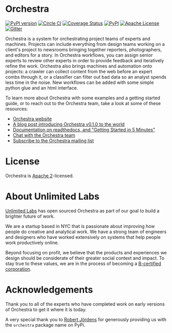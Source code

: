 # Orchestra

[![PyPI version](https://badge.fury.io/py/orchestra.svg)](https://badge.fury.io/py/orchestra)
[![Circle CI](https://circleci.com/gh/unlimitedlabs/orchestra.svg?style=shield)](https://circleci.com/gh/unlimitedlabs/orchestra)
[![Coverage Status](https://coveralls.io/repos/github/unlimitedlabs/orchestra/badge.svg?branch=master)](https://coveralls.io/github/unlimitedlabs/orchestra?branch=master)
[![PyPI](https://img.shields.io/pypi/dm/orchestra.svg)](https://pypi.python.org/pypi/orchestra)
[![Apache License](https://img.shields.io/pypi/l/orchestra.svg)](https://github.com/unlimitedlabs/orchestra/blob/master/LICENSE)
[![Gitter](https://badges.gitter.im/Join%20Chat.svg)](https://gitter.im/unlimitedlabs/orchestra)

Orchestra is a system for orchestrating project teams of experts and machines.
Projects can include everything from design teams working on a client's
project
to newsrooms bringing together reporters, photographers, and editors for a
story.  In Orchestra workflows, you can assign senior experts to review other
experts in order to provide feedback and iteratively refine the work.  Orchestra also
brings machines and automation onto projects: a crawler can collect content
from the web before an expert combs through it, or a classifier can
filter out bad data so an analyst spends less time in the noise.  New
workflows can be added with some simple python glue and an html interface.

To learn more about Orchestra with some examples and a getting
started guide, or to reach out to the Orchestra team, take
a look at some of these resources:

* [Orchestra website](http://orchestra.unlimitedlabs.com)
* [A blog post introducing Orchestra v0.1.0 to the world](http://blog.unlimitedlabs.com/post/130097884236/introducing-orchestra)
* [Documentation on readthedocs, and "Getting Started in 5 Minutes"](http://orchestra.readthedocs.org/en/latest/)
* [Chat with the Orchestra team](https://gitter.im/unlimitedlabs/orchestra)
* [Subscribe to the Orchestra mailing list](https://groups.google.com/forum/#!forum/orchestra-devel)

# License
Orchestra is
[Apache 2](https://github.com/unlimitedlabs/orchestra/blob/master/LICENSE)-licensed.

# About Unlimited Labs
[Unlimited Labs](http://unlimitedlabs.com/) has open sourced Orchestra as part of our goal to build a brighter future of work.

We are a startup based in NYC that is passionate about improving how people do creative and analytical work. We have a strong team of engineers and designers who have worked extensively on systems that help people work productively online.

Beyond focusing on profit, we believe that the products and experiences we design should be considerate of their greater social context and impact. To stay true to these values, we are in the process of becoming a [B-certified corporation](http://www.bcorporation.net/what-are-b-corps).

# Acknowledgements
Thank you to all of the experts who have completed work on
early versions of Orchestra to get it where it is today.

A very special thank you to [Robert Jördens](https://github.com/jordens) for
generously providing us with the `orchestra` package name on PyPi.
